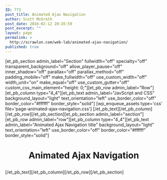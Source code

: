 ```yaml
---
ID: 773
post_title: Animated Ajax Navigation
author: Scott McGrath
post_date: 2016-02-12 20:35:59
post_excerpt: ""
layout: page
permalink: >
  http://scrawlon.com/web-lab/animated-ajax-navigation/
published: true
---
```

[et_pb_section admin_label="Section" fullwidth="off" specialty="off" transparent_background="off" allow_player_pause="off" inner_shadow="off" parallax="off" parallax_method="off" padding_mobile="off" make_fullwidth="off" use_custom_width="off" width_unit="on" make_equal="off" use_custom_gutter="off" custom_css_main_element="height: 0;"][et_pb_row admin_label="Row"][et_pb_column type="4_4"][et_pb_text admin_label="JavScript and CSS" background_layout="light" text_orientation="left" use_border_color="off" border_color="#ffffff" border_style="solid"] [wp_enqueue_assets type='css' file='page-animated-ajax-navigation.css'] [/et_pb_text][/et_pb_column][/et_pb_row][/et_pb_section][et_pb_section admin_label="section"][et_pb_row admin_label="row"][et_pb_column type="4_4"][et_pb_text admin_label="Animated Ajax Navigation title" background_layout="light" text_orientation="left" use_border_color="off" border_color="#ffffff" border_style="solid"] <h1 style="text-align: center;">
  Animated Ajax Navigation
</h1> [/et_pb_text][/et_pb_column][/et_pb_row][/et_pb_section]